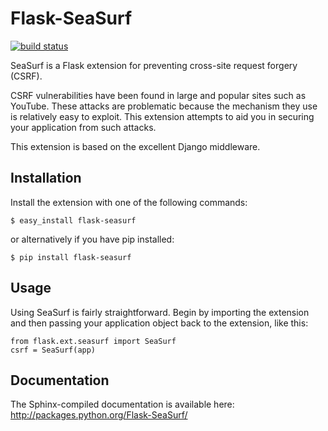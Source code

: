 # Flask-SeaSurf

[![build status](https://secure.travis-ci.org/maxcountryman/flask-seasurf.png?branch=master)](https://travis-ci.org/#!/maxcountryman/flask-seasurf)

SeaSurf is a Flask extension for preventing cross-site request forgery (CSRF). 

CSRF vulnerabilities have been found in large and popular sites such as 
YouTube. These attacks are problematic because the mechanism they use is 
relatively easy to exploit. This extension attempts to aid you in securing 
your application from such attacks.

This extension is based on the excellent Django middleware.


## Installation

Install the extension with one of the following commands:

    $ easy_install flask-seasurf

or alternatively if you have pip installed:

    $ pip install flask-seasurf


## Usage

Using SeaSurf is fairly straightforward. Begin by importing the extension and 
then passing your application object back to the extension, like this:

    from flask.ext.seasurf import SeaSurf
    csrf = SeaSurf(app)


## Documentation

The Sphinx-compiled documentation is available here: http://packages.python.org/Flask-SeaSurf/
